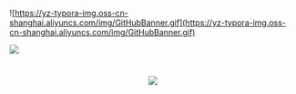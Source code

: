![https://yz-typora-img.oss-cn-shanghai.aliyuncs.com/img/GitHubBanner.gif](https://yz-typora-img.oss-cn-shanghai.aliyuncs.com/img/GitHubBanner.gif)

<img src="https://yz-typora-img.oss-cn-shanghai.aliyuncs.com/img/GitHubBanner.gif;center=true">

<h1 align="center">
  <a href="https://sunguoqi.com/">
    <img src="https://readme-typing-svg.herokuapp.com/?lines=console.log(%22Hello%2C%20World!%22);小杨同学祝您今天愉快!&center=true&size=27">
  </a>
</h1>
